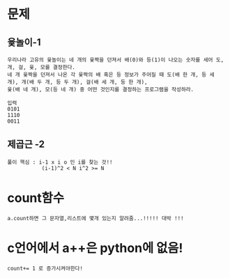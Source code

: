 # 문제
## 윷놀이-1
```
우리나라 고유의 윷놀이는 네 개의 윷짝을 던져서 배(0)와 등(1)이 나오는 숫자를 세어 도, 개, 걸, 윷, 모를 결정한다. 
네 개 윷짝을 던져서 나온 각 윷짝의 배 혹은 등 정보가 주어질 때 도(배 한 개, 등 세 개), 개(배 두 개, 등 두 개), 걸(배 세 개, 등 한 개), 
윷(배 네 개), 모(등 네 개) 중 어떤 것인지를 결정하는 프로그램을 작성하라.

입력
0101
1110
0011
```
## 제곱근 -2
```
풀이 핵심 : i-1 x i o 인 i를 찾는 것!!
           (i-1)^2 < N i^2 >= N
```
# count함수

```
a.count하면 그 문자열,리스트에 몇개 있는지 알려줌...!!!!! 대박 !!!
```
# c언어에서 a++은 python에 없음!
```
count+= 1 로 증가시켜야한다!
```

